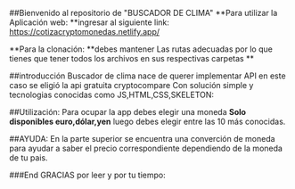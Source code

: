 ##Bienvenido al repositorio de "BUSCADOR DE CLIMA"
**Para utilizar la Aplicación web:  **ingresar al siguiente link: 
https://cotizacryptomonedas.netlify.app/

**Para la clonación: 
**debes mantener Las rutas adecuadas por lo que tienes que tener todos los archivos en sus respectivas carpetas **

##introducción
Buscador de clima nace de querer  implementar  API en este caso se eligió la api gratuita cryptocompare Con solución simple y tecnologias conocidas como JS,HTML,CSS,SKELETON:

##Utilización:
Para ocupar la app debes elegir una moneda **Solo disponibles euro,dólar,yen** luego debes elegir entre las 10 más conocidas.

##AYUDA: 
En la parte superior se encuentra una converción de moneda para ayudar a saber el precio correspondiente dependiendo de la moneda de tu pais.

###End
 GRACIAS por leer y por tu tiempo:
